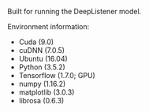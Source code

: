 Built for running the DeepListener model.

Environment information:
* Cuda (9.0)
* cuDNN (7.0.5)
* Ubuntu (16.04)
* Python (3.5.2)
* Tensorflow (1.7.0; GPU)
* numpy (1.16.2)
* matplotlib (3.0.3)
* librosa (0.6.3)
